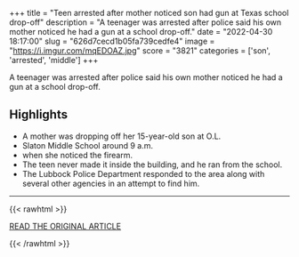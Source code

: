 +++
title = "Teen arrested after mother noticed son had gun at Texas school drop-off"
description = "A teenager was arrested after police said his own mother noticed he had a gun at a school drop-off."
date = "2022-04-30 18:17:00"
slug = "626d7cecd1b05fa739cedfe4"
image = "https://i.imgur.com/mqEDOAZ.jpg"
score = "3821"
categories = ['son', 'arrested', 'middle']
+++

A teenager was arrested after police said his own mother noticed he had a gun at a school drop-off.

## Highlights

- A mother was dropping off her 15-year-old son at O.L.
- Slaton Middle School around 9 a.m.
- when she noticed the firearm.
- The teen never made it inside the building, and he ran from the school.
- The Lubbock Police Department responded to the area along with several other agencies in an attempt to find him.

---

{{< rawhtml >}}
  <p class="article-category">
    <a target="_blank" href="https://www.kwqc.com/2022/04/29/teen-arrested-after-mother-noticed-son-had-gun-texas-school-drop-off/">READ THE ORIGINAL ARTICLE</a>
  </p>
{{< /rawhtml >}}
